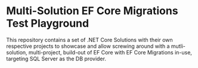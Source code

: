# Multi-Solution EF Core Migrations Test Playground

This repository contains a set of .NET Core Solutions with their own respective projects to showcase and allow screwing around with a mutli-solution, multi-project, build-out of EF Core with EF Core Migrations in-use, targeting SQL Server as the DB provider.

